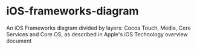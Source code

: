 # iOS-frameworks-diagram
An iOS Frameworks diagram divided by layers: Cocoa Touch, Media, Core Services and Core OS, as described in Apple's iOS Technology overview document
